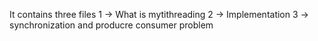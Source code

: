 It contains three files 
1 -> What is mytithreading
2 -> Implementation
3 -> synchronization and producre consumer problem
